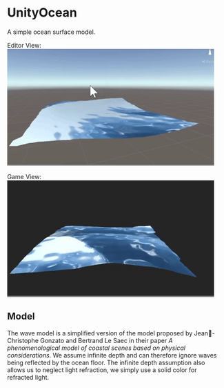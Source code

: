 # UnityOcean

A simple ocean surface model.

Editor View:
![editor view](img/editor.gif)

Game View:
![game view](img/game.gif)

## Model

The wave model is a simplified version of the model proposed by Jean-Christophe Gonzato and Bertrand Le Saec in their paper *A phenomenological model of coastal scenes
based on physical considerations*. We assume infinite depth and can therefore ignore waves being reflected by the ocean floor. The infinite depth assumption also allows us to neglect light refraction, we simply use a solid color for refracted light.
